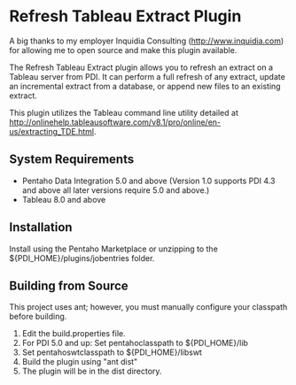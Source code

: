 Refresh Tableau Extract Plugin
====================

A big thanks to my employer Inquidia Consulting (http://www.inquidia.com) for allowing me to open source and make this plugin available.

The Refresh Tableau Extract plugin allows you to refresh an extract on a Tableau server from PDI. It can perform a full refresh of any extract, update an incremental extract from a database, or append new files to an existing extract.

This plugin utilizes the Tableau command line utility detailed at http://onlinehelp.tableausoftware.com/v8.1/pro/online/en-us/extracting_TDE.html.

System Requirements
-------------------
- Pentaho Data Integration 5.0 and above (Version 1.0 supports PDI 4.3 and above all later versions require 5.0 and above.)
- Tableau 8.0 and above

Installation
------------

Install using the Pentaho Marketplace or unzipping to the ${PDI_HOME}/plugins/jobentries folder.

Building from Source
--------------------
This project uses ant; however, you must manually configure your classpath before building.

1. Edit the build.properties file.
  1. For PDI 5.0 and up: Set pentahoclasspath to ${PDI_HOME}/lib
  2. Set pentahoswtclasspath to ${PDI_HOME}/libswt
2. Build the plugin using "ant dist"
3. The plugin will be in the dist directory.


